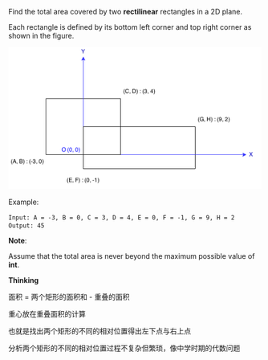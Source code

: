 Find the total area covered by two **rectilinear** rectangles in a 2D plane.

Each rectangle is defined by its bottom left corner and top right corner as shown in the figure.

![](image/rectangle_area.png)

Example:

	Input: A = -3, B = 0, C = 3, D = 4, E = 0, F = -1, G = 9, H = 2
	Output: 45

**Note**:

Assume that the total area is never beyond the maximum possible value of **int**.


**Thinking**

面积 = 两个矩形的面积和 - 重叠的面积

重心放在重叠面积的计算

也就是找出两个矩形的不同的相对位置得出左下点与右上点

分析两个矩形的不同的相对位置过程不复杂但繁琐，像中学时期的代数问题